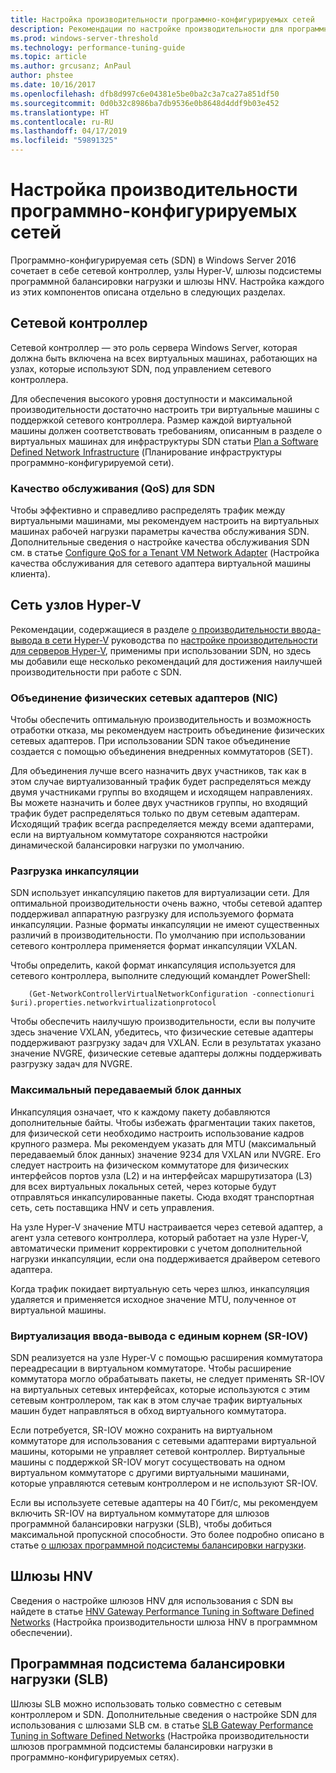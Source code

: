 ```yaml
---
title: Настройка производительности программно-конфигурируемых сетей
description: Рекомендации по настройке производительности для программно-конфигурируемой сети (SDN)
ms.prod: windows-server-threshold
ms.technology: performance-tuning-guide
ms.topic: article
ms.author: grcusanz; AnPaul
author: phstee
ms.date: 10/16/2017
ms.openlocfilehash: dfb8d997c6e04381e5be0ba2c3a7ca27a851df50
ms.sourcegitcommit: 0d0b32c8986ba7db9536e0b8648d4ddf9b03e452
ms.translationtype: HT
ms.contentlocale: ru-RU
ms.lasthandoff: 04/17/2019
ms.locfileid: "59891325"
---
```

# <a name="performance-tuning-software-defined-networks"></a>Настройка производительности программно-конфигурируемых сетей

Программно-конфигурируемая сеть (SDN) в Windows Server 2016 сочетает в себе сетевой контроллер, узлы Hyper-V, шлюзы подсистемы программной балансировки нагрузки и шлюзы HNV.  Настройка каждого из этих компонентов описана отдельно в следующих разделах.

## <a name="network-controller"></a>Сетевой контроллер

Сетевой контроллер — это роль сервера Windows Server, которая должна быть включена на всех виртуальных машинах, работающих на узлах, которые используют SDN, под управлением сетевого контроллера.

Для обеспечения высокого уровня доступности и максимальной производительности достаточно настроить три виртуальные машины с поддержкой сетевого контроллера.  Размер каждой виртуальной машины должен соответствовать требованиям, описанным в разделе о виртуальных машинах для инфраструктуры SDN статьи [Plan a Software Defined Network Infrastructure](../../../../networking/sdn/plan/Plan-a-Software-Defined-Network-Infrastructure.md) (Планирование инфраструктуры программно-конфигурируемой сети).

### <a name="sdn-quality-of-service-qos"></a>Качество обслуживания (QoS) для SDN

Чтобы эффективно и справедливо распределять трафик между виртуальными машинами, мы рекомендуем настроить на виртуальных машинах рабочей нагрузки параметры качества обслуживания SDN.  Дополнительные сведения о настройке качества обслуживания SDN см. в статье [Configure QoS for a Tenant VM Network Adapter](../../../../networking/sdn/manage/Configure-QoS-for-Tenant-VM-Network-Adapter.md) (Настройка качества обслуживания для сетевого адаптера виртуальной машины клиента).

## <a name="hyper-v-host-networking"></a>Сеть узлов Hyper-V

Рекомендации, содержащиеся в разделе [о производительности ввода-вывода в сети Hyper-V](#netio) руководства по [настройке производительности для серверов Hyper-V](../../role/remote-desktop/session-hosts.md), применимы при использовании SDN, но здесь мы добавили еще несколько рекомендаций для достижения наилучшей производительности при работе с SDN.

### <a name="physical-network-adapter-nic-teaming"></a>Объединение физических сетевых адаптеров (NIC)

Чтобы обеспечить оптимальную производительность и возможность отработки отказа, мы рекомендуем настроить объединение физических сетевых адаптеров.  При использовании SDN такое объединение создается с помощью объединения внедренных коммутаторов (SET).  

Для объединения лучше всего назначить двух участников, так как в этом случае виртуализованный трафик будет распределяться между двумя участниками группы во входящем и исходящем направлениях.  Вы можете назначить и более двух участников группы, но входящий трафик будет распределяться только по двум сетевым адаптерам.  Исходящий трафик всегда распределяется между всеми адаптерами, если на виртуальном коммутаторе сохраняются настройки динамической балансировки нагрузки по умолчанию.


### <a name="encapsulation-offloads"></a>Разгрузка инкапсуляции

SDN использует инкапсуляцию пакетов для виртуализации сети.  Для оптимальной производительности очень важно, чтобы сетевой адаптер поддерживал аппаратную разгрузку для используемого формата инкапсуляции.  Разные форматы инкапсуляции не имеют существенных различий в производительности.  По умолчанию при использовании сетевого контроллера применяется формат инкапсуляции VXLAN.

Чтобы определить, какой формат инкапсуляция используется для сетевого контроллера, выполните следующий командлет PowerShell:

``` syntax
    (Get-NetworkControllerVirtualNetworkConfiguration -connectionuri $uri).properties.networkvirtualizationprotocol
```

Чтобы обеспечить наилучшую производительности, если вы получите здесь значение VXLAN, убедитесь, что физические сетевые адаптеры поддерживают разгрузку задач для VXLAN.  Если в результатах указано значение NVGRE, физические сетевые адаптеры должны поддерживать разгрузку задач для NVGRE.

### <a name="mtu"></a>Максимальный передаваемый блок данных

Инкапсуляция означает, что к каждому пакету добавляются дополнительные байты.  Чтобы избежать фрагментации таких пакетов, для физической сети необходимо настроить использование кадров крупного размера.  Мы рекомендуем указать для MTU (максимальный передаваемый блок данных) значение 9234 для VXLAN или NVGRE. Его следует настроить на физическом коммутаторе для физических интерфейсов портов узла (L2) и на интерфейсах маршрутизатора (L3) для всех виртуальных локальных сетей, через которые будут отправляться инкапсулированные пакеты.  Сюда входят транспортная сеть, сеть поставщика HNV и сеть управления.

На узле Hyper-V значение MTU настраивается через сетевой адаптер, а агент узла сетевого контроллера, который работает на узле Hyper-V, автоматически применит корректировки с учетом дополнительной нагрузки инкапсуляции, если она поддерживается драйвером сетевого адаптера.  

Когда трафик покидает виртуальную сеть через шлюз, инкапсуляция удаляется и применяется исходное значение MTU, полученное от виртуальной машины.

### <a name="single-root-io-virtualization-sr-iov"></a>Виртуализация ввода-вывода с единым корнем (SR-IOV)

SDN реализуется на узле Hyper-V с помощью расширения коммутатора переадресации в виртуальном коммутаторе.  Чтобы расширение коммутатора могло обрабатывать пакеты, не следует применять SR-IOV на виртуальных сетевых интерфейсах, которые используются с этим сетевым контроллером, так как в этом случае трафик виртуальных машин будет направляться в обход виртуального коммутатора.

Если потребуется, SR-IOV можно сохранить на виртуальном коммутаторе для использования с сетевыми адаптерами виртуальной машины, которыми не управляет сетевой контроллер.  Виртуальные машины с поддержкой SR-IOV могут сосуществовать на одном виртуальном коммутаторе с другими виртуальными машинами, которые управляются сетевым контроллером и не используют SR-IOV.

Если вы используете сетевые адаптеры на 40 Гбит/с, мы рекомендуем включить SR-IOV на виртуальном коммутаторе для шлюзов программной балансировки нагрузки (SLB), чтобы добиться максимальной пропускной способности.  Это более подробно описано в статье [о шлюзах программной подсистемы балансировки нагрузки](slb-gateway-performance.md).

## <a name="hnv-gateways"></a>Шлюзы HNV

Сведения о настройке шлюзов HNV для использования с SDN вы найдете в статье [HNV Gateway Performance Tuning in Software Defined Networks](hnv-gateway-performance.md) (Настройка производительности шлюза HNV в программном обеспечении).

## <a name="software-load-balancer-slb"></a>Программная подсистема балансировки нагрузки (SLB)

Шлюзы SLB можно использовать только совместно с сетевым контроллером и SDN.  Дополнительные сведения о настройке SDN для использования с шлюзами SLB см. в статье [SLB Gateway Performance Tuning in Software Defined Networks](slb-gateway-performance.md) (Настройка производительности шлюзов программной подсистемы балансировки нагрузки в программно-конфигурируемых сетях).
